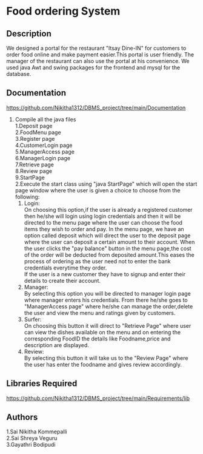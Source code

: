 
# Food ordering System




## Description
   We designed a portal for the restaurant "Itsay Dine-IN" for customers to order
food online and make payment easier.This portal is user friendly. The manager of the 
restaurant can also use the portal at his convenience.
We used java Awt and swing packages for the frontend and mysql for the database.


## Documentation

https://github.com/Nikitha1312/DBMS_project/tree/main/Documentation

 1. Compile all the java files   
      1.Deposit page  
      2.FoodMenu page  
      3.Register page   
      4.CustomerLogin page   
      5.ManagerAccess page  
      6.ManagerLogin page  
      7.Retrieve page  
      8.Review page  
      9.StartPage   
 2.Execute the start class using "java StartPage" which will open the start page window where the user is given a choice 
 to choose from the following:  
    1. Login:   
           On choosing this option,if the user is already a registered customer then he/she will login using login credentials
           and then it will be directed to the menu page where the user can choose the food items they wish to order and pay.
           In the menu page, we have an option called deposit which will direct the user to the deposit page where the user can
           deposit a certain amount to their account. When the user clicks the "pay balance" button in the menu page,the cost of the order 
           will be deducted from deposited amount.This eases the process of ordering as the user need not to enter the bank credentials everytime
           they order.   
           If the user is a new customer they have to signup and enter their details to create their account.  
    2. Manager:   
           By selecting this option you will be directed to manager login page where manager enters his credentials. From there 
           he/she goes to "ManagerAccess page" where he/she can manage the order,delete the user and view the menu and ratings given by customers.  
    3. Surfer:   
           On choosing this button it will direct to "Retrieve Page" where user can view the dishes available on the menu and on entering the
           corresponding FoodID the details like Foodname,price and description are displayed.   
    4. Review:   
           By selecting this button it will take us to the "Review Page" where the user has enter the foodname and gives review accordingly.
           


      
## Libraries Required
https://github.com/Nikitha1312/DBMS_project/tree/main/Requirements/lib

## Authors

1.Sai Nikitha Kommepalli   
2.Sai Shreya Veguru   
3.Gayathri Bodipudi


